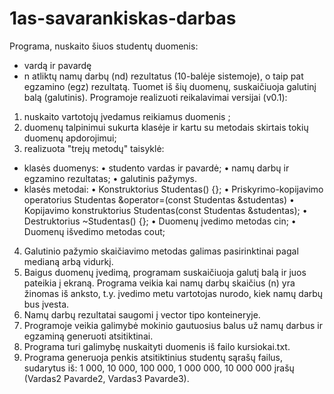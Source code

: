 # 1as-savarankiskas-darbas

Programa, nuskaito šiuos studentų duomenis:
- vardą ir pavardę
- n atliktų namų darbų (nd) rezultatus (10-balėje sistemoje), o taip pat egzamino (egz) rezultatą.
Tuomet iš šių duomenų, suskaičiuoja galutinį balą (galutinis). 
Programoje realizuoti reikalavimai versijai (v0.1): 
1.	nuskaito vartotojų įvedamus reikiamus duomenis ;
2.	duomenų talpinimui sukurta klasėje ir kartu su metodais skirtais tokių duomenų apdorojimui;
3.	realizuota "trejų metodų" taisyklė: 
- klasės duomenys:
•	studento vardas ir pavardė;
•	namų darbų ir egzamino rezultatas;
•	galutinis pažymys.
- klasės metodai: 
•	Konstruktorius Studentas() {}; 
•	Priskyrimo-kopijavimo operatorius Studentas &operator=(const Studentas &studentas)
•	Kopijavimo konstruktorius Studentas(const Studentas &studentas); 
•	Destruktorius ~Studentas() {};
•	Duomenų įvedimo metodas cin;
•	Duomenų išvedimo metodas cout;
4. Galutinio pažymio skaičiavimo metodas galimas pasirinktinai pagal medianą arbą vidurkį. 
5. Baigus duomenų įvedimą, programam suskaičiuoja galutį balą ir juos pateikia į ekraną. Programa veikia kai namų darbų skaičius (n) yra žinomas iš anksto, t.y. įvedimo metu vartotojas nurodo, kiek namų darbų bus įvesta.
7.	Namų darbų rezultatai saugomi į vector tipo konteineryje.
8.	Programoje veikia galimybė mokinio gautuosius balus už namų darbus ir egzaminą generuoti atsitiktinai.
9. Programa turi galimybę nuskaityti duomenis iš failo kursiokai.txt.
10. Programa generuoja penkis atsitiktinius studentų sąrašų failus, sudarytus iš: 1 000, 10 000, 100 000, 1 000 000, 10 000 000 įrašų (Vardas2 Pavarde2, Vardas3 Pavarde3). 




